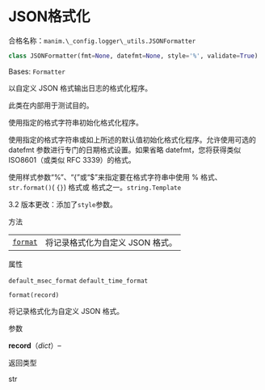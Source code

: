 # JSON格式化

合格名称：`manim.\_config.logger\_utils.JSONFormatter`

```py
class JSONFormatter(fmt=None, datefmt=None, style='%', validate=True)
```

Bases: `Formatter`

以自定义 JSON 格式输出日志的格式化程序。

此类在内部用于测试目的。

使用指定的格式字符串初始化格式化程序。

使用指定的格式字符串或如上所述的默认值初始化格式化程序。允许使用可选的 datefmt 参数进行专门的日期格式设置。如果省略 datefmt，您将获得类似 ISO8601（或类似 RFC 3339）的格式。

使用样式参数“%”、“{”或“$”来指定要在格式字符串中使用 % 格式、 `str.format()`( `{}`) 格式或 格式之一。`string.Template`

3.2 版本更改：添加了`style`参数。


方法

|||
|-|-|
[`format`]()|将记录格式化为自定义 JSON 格式。


属性

`default_msec_format`
`default_time_format`




`format(record)`

将记录格式化为自定义 JSON 格式。

参数

**record**（_dict_）–

返回类型

str
